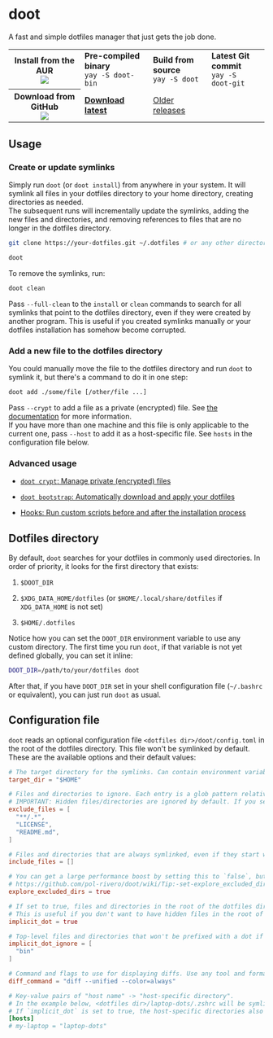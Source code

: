# doot

A fast and simple dotfiles manager that just gets the job done.

<table>
  <tr>
    <th>Install from the AUR <br> <a href="https://aur.archlinux.org/packages/doot-bin"><img src="https://img.shields.io/aur/version/doot-bin"/></a></th>
    <td><strong>Pre-compiled binary</strong> <br> <code>yay -S doot-bin</code></td>
    <td><strong>Build from source</strong> <br> <code>yay -S doot</code></td>
    <td><strong>Latest Git commit</strong> <br> <code>yay -S doot-git</code></td>
  </tr>
  <tr>
    <th>Download from GitHub <br> <a href="https://github.com/pol-rivero/doot/releases/latest"><img src="https://img.shields.io/github/v/release/pol-rivero/doot"/></a></th>
    <td><strong><a href="https://github.com/pol-rivero/doot/releases/latest">Download latest</a></strong></td>
    <td><a href="https://github.com/pol-rivero/doot/releases">Older releases</a></td>
    <td></td>
  </tr>
</table>


## Usage

### Create or update symlinks

Simply run `doot` (or `doot install`) from anywhere in your system. It will symlink all files in your dotfiles directory to your home directory, creating directories as needed.  
The subsequent runs will incrementally update the symlinks, adding the new files and directories, and removing references to files that are no longer in the dotfiles directory.

```sh
git clone https://your-dotfiles.git ~/.dotfiles # or any other directory

doot
```

To remove the symlinks, run:

```sh
doot clean
```

Pass `--full-clean` to the `install` or `clean` commands to search for all symlinks that point to the dotfiles directory, even if they were created by another program. This is useful if you created symlinks manually or your dotfiles installation has somehow become corrupted. 


### Add a new file to the dotfiles directory

You could manually move the file to the dotfiles directory and run `doot` to symlink it, but there's a command to do it in one step:

```sh
doot add ./some/file [/other/file ...]
```

Pass `--crypt` to add a file as a private (encrypted) file. See [the documentation](https://github.com/pol-rivero/doot/wiki/Private-(encrypted)-files) for more information.  
If you have more than one machine and this file is only applicable to the current one, pass `--host` to add it as a host-specific file. See `hosts` in the configuration file below.


### Advanced usage

- [`doot crypt`: Manage private (encrypted) files](https://github.com/pol-rivero/doot/wiki/Private-(encrypted)-files)

- [`doot bootstrap`: Automatically download and apply your dotfiles](https://github.com/pol-rivero/doot/wiki/Bootstrap)

- [Hooks: Run custom scripts before and after the installation process](https://github.com/pol-rivero/doot/wiki/Hooks)


## Dotfiles directory

By default, `doot` searches for your dotfiles in commonly used directories. In order of priority, it looks for the first directory that exists:

1. `$DOOT_DIR`

2. `$XDG_DATA_HOME/dotfiles` (or `$HOME/.local/share/dotfiles` if `XDG_DATA_HOME` is not set)

3. `$HOME/.dotfiles`

Notice how you can set the `DOOT_DIR` environment variable to use any custom directory. The first time you run `doot`, if that variable is not yet defined globally, you can set it inline:

```sh
DOOT_DIR=/path/to/your/dotfiles doot
```

After that, if you have `DOOT_DIR` set in your shell configuration file (`~/.bashrc` or equivalent), you can just run `doot` as usual.

## Configuration file

`doot` reads an optional configuration file `<dotfiles dir>/doot/config.toml` in the root of the dotfiles directory. This file won't be symlinked by default. These are the available options and their default values:

```toml
# The target directory for the symlinks. Can contain environment variables.
target_dir = "$HOME"

# Files and directories to ignore. Each entry is a glob pattern relative to the dotfiles directory.
# IMPORTANT: Hidden files/directories are ignored by default. If you set `implicit_dot` to false, you should remove the `**/.*` pattern from this list.
exclude_files = [
  "**/.*",
  "LICENSE",
  "README.md",
]

# Files and directories that are always symlinked, even if they start with a dot or match a pattern in `exclude_files`. Each entry is a glob pattern relative to the dotfiles directory.
include_files = []

# You can get a large performance boost by setting this to `false`, but read this first:
# https://github.com/pol-rivero/doot/wiki/Tip:-set-explore_excluded_dirs-to-false
explore_excluded_dirs = true

# If set to true, files and directories in the root of the dotfiles directory will be prefixed with a dot. For example, `<dotfiles dir>/config/foo` will be symlinked to `~/.config/foo`.
# This is useful if you don't want to have hidden files in the root of the dotfiles directory.
implicit_dot = true

# Top-level files and directories that won't be prefixed with a dot if `implicit_dot` is set to true. Each entry is the name of a file or directory in the root of the dotfiles directory.
implicit_dot_ignore = [
  "bin"
]

# Command and flags to use for displaying diffs. Use any tool and format you like, but it must accept 2 positional arguments for the files to compare.
diff_command = "diff --unified --color=always"

# Key-value pairs of "host name" -> "host-specific directory".
# In the example below, <dotfiles dir>/laptop-dots/.zshrc will be symlinked to ~/.zshrc, taking precedence over <dotfiles dir>/.zshrc, if the hostname is "my-laptop".
# If `implicit_dot` is set to true, the host-specific directories also count as top-level. For example, <dotfiles dir>/laptop-dots/config/foo will be symlinked to ~/.config/foo.
[hosts]
# my-laptop = "laptop-dots"
```

